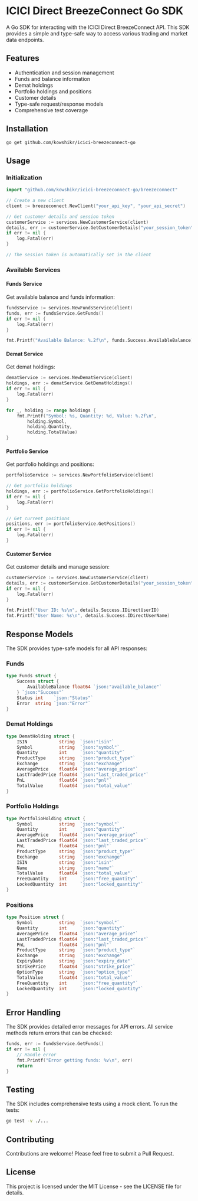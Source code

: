 # ICICI Direct BreezeConnect Go SDK

A Go SDK for interacting with the ICICI Direct BreezeConnect API. This SDK provides a simple and type-safe way to access various trading and market data endpoints.

## Features

- Authentication and session management
- Funds and balance information
- Demat holdings
- Portfolio holdings and positions
- Customer details
- Type-safe request/response models
- Comprehensive test coverage

## Installation

```bash
go get github.com/kowshikr/icici-breezeconnect-go
```

## Usage

### Initialization

```go
import "github.com/kowshikr/icici-breezeconnect-go/breezeconnect"

// Create a new client
client := breezeconnect.NewClient("your_api_key", "your_api_secret")

// Get customer details and session token
customerService := services.NewCustomerService(client)
details, err := customerService.GetCustomerDetails("your_session_token")
if err != nil {
    log.Fatal(err)
}

// The session token is automatically set in the client
```

### Available Services

#### Funds Service

Get available balance and funds information:

```go
fundsService := services.NewFundsService(client)
funds, err := fundsService.GetFunds()
if err != nil {
    log.Fatal(err)
}

fmt.Printf("Available Balance: %.2f\n", funds.Success.AvailableBalance)
```

#### Demat Service

Get demat holdings:

```go
dematService := services.NewDematService(client)
holdings, err := dematService.GetDematHoldings()
if err != nil {
    log.Fatal(err)
}

for _, holding := range holdings {
    fmt.Printf("Symbol: %s, Quantity: %d, Value: %.2f\n",
        holding.Symbol,
        holding.Quantity,
        holding.TotalValue)
}
```

#### Portfolio Service

Get portfolio holdings and positions:

```go
portfolioService := services.NewPortfolioService(client)

// Get portfolio holdings
holdings, err := portfolioService.GetPortfolioHoldings()
if err != nil {
    log.Fatal(err)
}

// Get current positions
positions, err := portfolioService.GetPositions()
if err != nil {
    log.Fatal(err)
}
```

#### Customer Service

Get customer details and manage session:

```go
customerService := services.NewCustomerService(client)
details, err := customerService.GetCustomerDetails("your_session_token")
if err != nil {
    log.Fatal(err)
}

fmt.Printf("User ID: %s\n", details.Success.IDirectUserID)
fmt.Printf("User Name: %s\n", details.Success.IDirectUserName)
```

## Response Models

The SDK provides type-safe models for all API responses:

### Funds
```go
type Funds struct {
    Success struct {
        AvailableBalance float64 `json:"available_balance"`
    } `json:"Success"`
    Status int    `json:"Status"`
    Error  string `json:"Error"`
}
```

### Demat Holdings
```go
type DematHolding struct {
    ISIN            string  `json:"isin"`
    Symbol          string  `json:"symbol"`
    Quantity        int     `json:"quantity"`
    ProductType     string  `json:"product_type"`
    Exchange        string  `json:"exchange"`
    AveragePrice    float64 `json:"average_price"`
    LastTradedPrice float64 `json:"last_traded_price"`
    PnL             float64 `json:"pnl"`
    TotalValue      float64 `json:"total_value"`
}
```

### Portfolio Holdings
```go
type PortfolioHolding struct {
    Symbol          string  `json:"symbol"`
    Quantity        int     `json:"quantity"`
    AveragePrice    float64 `json:"average_price"`
    LastTradedPrice float64 `json:"last_traded_price"`
    PnL             float64 `json:"pnl"`
    ProductType     string  `json:"product_type"`
    Exchange        string  `json:"exchange"`
    ISIN            string  `json:"isin"`
    Name            string  `json:"name"`
    TotalValue      float64 `json:"total_value"`
    FreeQuantity    int     `json:"free_quantity"`
    LockedQuantity  int     `json:"locked_quantity"`
}
```

### Positions
```go
type Position struct {
    Symbol          string  `json:"symbol"`
    Quantity        int     `json:"quantity"`
    AveragePrice    float64 `json:"average_price"`
    LastTradedPrice float64 `json:"last_traded_price"`
    PnL             float64 `json:"pnl"`
    ProductType     string  `json:"product_type"`
    Exchange        string  `json:"exchange"`
    ExpiryDate      string  `json:"expiry_date"`
    StrikePrice     float64 `json:"strike_price"`
    OptionType      string  `json:"option_type"`
    TotalValue      float64 `json:"total_value"`
    FreeQuantity    int     `json:"free_quantity"`
    LockedQuantity  int     `json:"locked_quantity"`
}
```

## Error Handling

The SDK provides detailed error messages for API errors. All service methods return errors that can be checked:

```go
funds, err := fundsService.GetFunds()
if err != nil {
    // Handle error
    fmt.Printf("Error getting funds: %v\n", err)
    return
}
```

## Testing

The SDK includes comprehensive tests using a mock client. To run the tests:

```bash
go test -v ./...
```

## Contributing

Contributions are welcome! Please feel free to submit a Pull Request.

## License

This project is licensed under the MIT License - see the LICENSE file for details.